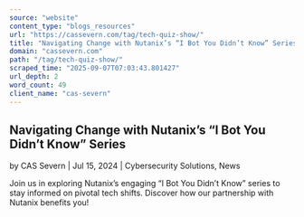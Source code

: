 ```yaml
---
source: "website"
content_type: "blogs_resources"
url: "https://cassevern.com/tag/tech-quiz-show/"
title: "Navigating Change with Nutanix’s “I Bot You Didn’t Know” Series"
domain: "cassevern.com"
path: "/tag/tech-quiz-show/"
scraped_time: "2025-09-07T07:03:43.801427"
url_depth: 2
word_count: 49
client_name: "cas-severn"
---
```


## Navigating Change with Nutanix’s “I Bot You Didn’t Know” Series

by CAS Severn | Jul 15, 2024 | Cybersecurity Solutions, News

Join us in exploring Nutanix’s engaging “I Bot You Didn’t Know” series to stay informed on pivotal tech shifts. Discover how our partnership with Nutanix benefits you!